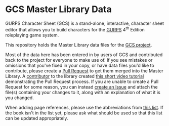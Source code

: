 # GCS Master Library Data

GURPS Character Sheet (GCS) is a stand-alone, interactive, character sheet editor that allows you to
build characters for the [GURPS](http://www.sjgames.com/gurps) 4<sup>th</sup> Edition roleplaying
game system.

This repository holds the Master Library data files for the
[GCS project](https://github.com/richardwilkes/gcs).

Most of the data here has been entered in by users of GCS and contributed back to the project for
everyone to make use of. If you see mistakes or omissions that you've fixed in your copy, or have
data files you'd like to contribute, please create a
[Pull Request](https://help.github.com/en/github/collaborating-with-issues-and-pull-requests/creating-a-pull-request-from-a-fork)
to get them merged into the Master Library. A [contributor](https://github.com/rinickolous) to the library created
[this short video tutorial](https://www.youtube.com/watch?v=v-sRU0vbxLw) demonstrating the Pull Request process. If you
are unable to create a Pull Request for some reason, you can instead
[create an Issue](https://github.com/richardwilkes/gcs_master_library/issues/new) and attach the file(s) containing your
changes to it, along with an explanation of what it is you changed.

When adding page references, please use the abbreviations from
[this list](https://gurpscharactersheet.com/page_references.html). If the book isn't in the list
yet, please ask what should be used so that this list can be updated appropriately.
